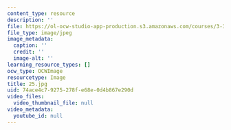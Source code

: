 ```yaml
---
content_type: resource
description: ''
file: https://ol-ocw-studio-app-production.s3.amazonaws.com/courses/3-320-atomistic-computer-modeling-of-materials-sma-5107-spring-2005/74ace4c79275278fe68e0d4b867e290d_25.jpg
file_type: image/jpeg
image_metadata:
  caption: ''
  credit: ''
  image-alt: ''
learning_resource_types: []
ocw_type: OCWImage
resourcetype: Image
title: 25.jpg
uid: 74ace4c7-9275-278f-e68e-0d4b867e290d
video_files:
  video_thumbnail_file: null
video_metadata:
  youtube_id: null
---
```

